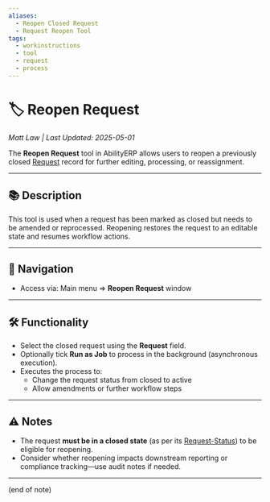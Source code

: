 ```yaml
---
aliases:
  - Reopen Closed Request
  - Request Reopen Tool
tags:
  - workinstructions
  - tool
  - request
  - process
---
```


# 🏷️ Reopen Request

*Matt Law | Last Updated: 2025-05-01*

The **Reopen Request** tool in AbilityERP allows users to reopen a previously closed [Request](Request.md) record for further editing, processing, or reassignment.

---

## 📚 Description

This tool is used when a request has been marked as closed but needs to be amended or reprocessed. Reopening restores the request to an editable state and resumes workflow actions.

---

## 🧭 Navigation

- Access via: Main menu => **Reopen Request** window

---

## 🛠️ Functionality

- Select the closed request using the **Request** field.
- Optionally tick **Run as Job** to process in the background (asynchronous execution).
- Executes the process to:
  - Change the request status from closed to active
  - Allow amendments or further workflow steps

---

## ⚠️ Notes

- The request **must be in a closed state** (as per its [Request-Status](Request-Status.md)) to be eligible for reopening.
- Consider whether reopening impacts downstream reporting or compliance tracking—use audit notes if needed.

---
(end of note)
